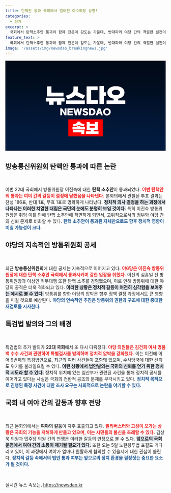 ```yaml
---
title: 탄핵안 통과 국회에서 벌어진 아수라장 상황!
categories:
  - 정치
excerpt: >
  국회에서 탄핵소추안 통과와 함께 전운이 감도는 가운데, 반대파와 여당 간의 격렬한 설전이 이어졌다. 방통위 대상 탄핵은 세 번째로 이진숙 위원장이 임명 이틀 만에 소추된 상황, 특검법안까지 발의돼 국회는 혼란 속에 빠졌다!
feature_text: >
  국회에서 탄핵소추안 통과와 함께 전운이 감도는 가운데, 반대파와 여당 간의 격렬한 설전이 이어졌다. 방통위 대상 탄핵은 세 번째로 이진숙 위원장이 임명 이틀 만에 소추된 상황, 특검법안까지 발의돼 국회는 혼란 속에 빠졌다!
image: '/assets/img/newsdao_breakingnews.jpg'
---
```


<p><img src="/assets/img/newsdao_breakingnews.jpg" alt="ranknews 속보" /></p>

<h2 data-ke-size="size26">방송통신위원회 탄핵안 통과에 따른 논란</h2>

<p data-ke-size="size16">&nbsp;</p>

<p>이번 22대 국회에서 방통위원장 이진숙에 대한 <strong>탄핵 소추안</strong>이 통과되었다. <b><span style="color: #ee2323;">이번 탄핵안의 통과는 여야 간의 갈등이 절정에 달했음을 나타낸다.</span></b> 본회의에서 관찰된 투표 결과는 찬성 186표, 반대 1표, 무효 1표로 명확하게 나타났다. <b><span style="background-color: #21538527;">정치적 의사 결정을 하는 과정에서 나타나는 이러한 치열한 대립은 국민의 눈에도 분명히 보일 것이다.</span></b> 특히 이진숙 방통위원장은 취임 이틀 만에 탄핵 소추안에 직면하게 되면서, 고위직으로서의 정부와 야당 간의 신뢰 문제로 비화할 수 있다. <b><span style="color: #1a5490;">탄핵 소추안이 통과된 자체만으로도 향후 정치적 영향이 미칠 가능성이 크다.</span></b></p>

<h2 data-ke-size="size26">야당의 지속적인 방통위원회 공세</h2>

<p data-ke-size="size16">&nbsp;</p>

<p>최근 <strong>방송통신위원회</strong>에 대한 공세는 지속적으로 이어지고 있다. <b><span style="color: #ee2323;">야6당은 이진숙 방통위원장에 대한 탄핵 소추안 국회에서 통과시키며 강한 입장을 취했다.</span></b> 이전의 김홍일 전 방통위원장과 이상인 직무대행 또한 탄핵 소추를 경험했으며, 이로 인해 방통위에 대한 야당의 공격은 더욱 격화되고 있다. <b><span style="background-color: #21538527;">이러한 상황은 정치적 갈등이 여전히 심각함을 보여주는 예시로 볼 수 있다.</span></b> 방통위를 향한 야당의 압박은 향후 정책 결정 과정에서도 큰 영향을 미칠 것으로 예상된다. <b><span style="color: #1a5490;">야당의 연속적인 추진은 방통위의 권한과 구조에 대한 중대한 재검토를 시사한다.</span></b></p>

<h2 data-ke-size="size26">특검법 발의와 그의 배경</h2>

<p data-ke-size="size16">&nbsp;</p>

<p>특검법의 추가 발의가 <strong>22대 국회</strong>에서 또 다시 다뤄졌다. <b><span style="color: #ee2323;">야당 의원들은 김건희 여사 명품백 수수 사건과 관련하여 특별검사를 발의하며 정치적 압박을 강화했다.</span></b> 이는 이전에 이어 9번째의 특검법안으로, 최근의 여러 사건들이 포함돼 있으며, 수사당국에 대한 신뢰도 위기를 불러일으킬 수 있다. <b><span style="background-color: #21538527;">이런 상황에서 법안발의는 국민의 신뢰를 얻기 위한 정치적 시도라 할 수 있다.</span></b> 정치적 위치에 있는 임산부가 관련된 사건을 통해 정치적 공세를 이어가고 있다는 사실은 국회의 전반적 공조의 문제를 부각시키고 있다. <b><span style="color: #1a5490;">정치적 목적으로 진행된 특정 사건에 대한 조사 요구는 사회적으로 논란을 야기할 수 있다.</span></b></p>

<h2 data-ke-size="size26">국회 내 여야 간의 갈등과 향후 전망</h2>

<p data-ke-size="size16">&nbsp;</p>

<p>최근 본회의에서는 <strong>여야의 갈등</strong>이 자주 표출되고 있다. <b><span style="color: #ee2323;">필리버스터와 고성이 오가는 상황은 국회의 기능을 저해하게 만들고 있으며, 이는 시민들의 불신을 초래할 수 있다.</span></b> 김상욱 의원과 민주당 의원 간의 언쟁은 이러한 갈등의 연장으로 볼 수 있다. <b><span style="background-color: #21538527;">앞으로의 국회 운영에서 여야 간의 소통이 제기될 필요가 있다.</span></b> 또한 오는 5일 노란봉투법 표결도 기다리고 있어, 이 과정에서 여야가 얼마나 원활하게 협의할 수 있을지에 대한 관심이 쏠린다. <b><span style="color: #1a5490;">정치적 갈등 속에서의 법안 통과 여부는 앞으로의 정치 환경을 결정짓는 중요한 요소가 될 것이다.</span></b></p>

<p data-ke-size="size16">&nbsp;</p>
실시간 뉴스 속보는, <a href="https://newsdao.kr" rel="dofollow">https://newsdao.kr</a>


